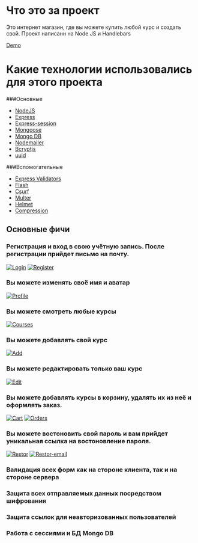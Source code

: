 # Что это за проект

Это интернет магазин, где вы можете купить любой курс и создать свой.
Проект написанн на Node JS и Handlebars

[Demo](https://powerful-stream-10102.herokuapp.com/)

# Какие технологии использовались для этого проекта
###Основные 
 * [NodeJS](https://nodejs.org/en//)
 * [Express](https://expressjs.com/ru/)
 * [Express-session](https://www.npmjs.com/package/express-session)
 * [Mongoose](https://mongoosejs.com/)
 * [Mongo DB](https://www.mongodb.com/)
 * [Nodemailer](https://nodemailer.com/about/)
 * [Bcryptjs](https://www.npmjs.com/package/bcrypt)
 * [uuid](https://www.npmjs.com/package/uuid)
 
 ###Вспомогательные 
  * [Express Validators](https://express-validator.github.io/docs/)
  * [Flash ](https://www.npmjs.com/package/connect-flash)
  * [Csurf ](https://www.npmjs.com/package/csurf)
  * [Multer](https://www.npmjs.com/package/multer)
  * [Helmet](https://helmetjs.github.io/)
  * [Compression](https://www.npmjs.com/package/compression)


## Основные фичи 
### Регистрация и вход в свою учётную запись. После регистрации прийдет письмо на почту.
[![Login](https://imgur.com/Z7QsFF2.jpg)]()
[![Register](https://imgur.com/7RJTKI9.jpg)]()

### Вы можете изменять своё имя и аватар
[![Profile](https://imgur.com/TgseOL3.jpg)]()

### Вы можете смотреть любые курсы
[![Courses](https://imgur.com/VXAf8HT.jpg)]()

### Вы можете добавлять свой курс
[![Add](https://imgur.com/AUMut0T.jpg)]()

### Вы можете редактировать только ваш курс
[![Edit](https://imgur.com/z3PJh2a.jpg)]()

### Вы можете добавлять курсы в корзину, удалять их из неё и оформлять заказ.
[![Cart](https://imgur.com/vMIoVlH.jpg)]()
[![Orders](https://imgur.com/IsGh9xU.jpg)]()

### Вы можете востоновить свой пароль и вам прийдет уникальная ссылка на востоновление пароля.
[![Restor](https://imgur.com/z8keiFj.jpg)]()
[![Restor-email](https://imgur.com/H9hdsZf.jpg)]()

### Валидация всех форм как на стороне клиента, так и на стороне сервера
### Защита всех отправляемых данных посредством шифрования 
### Защита ссылок для неавторизованных пользователей
### Работа с сессиями и БД Mongo DB
